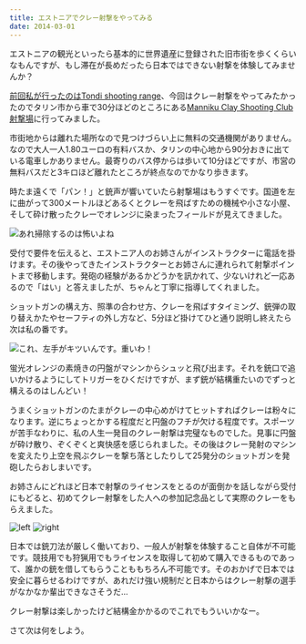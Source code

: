 ```yaml
---
title: エストニアでクレー射撃をやってみる
date: 2014-03-01
---
```


エストニアの観光といったら基本的に世界遺産に登録された旧市街を歩くくらいなもんですが、もし滞在が長めだったら日本ではできない射撃を体験してみませんか？

[前回私が行ったのはTondi shooting range](/post/76769926024)、今回はクレー射撃をやってみたかったのでタリン市から車で30分ほどのところにある[Manniku Clay Shooting Club射撃場](http://www.tiir.ee/#!home/c142q)に行ってみました。

市街地からは離れた場所なので見つけづらい上に無料の交通機関がありません。なので大人一人1.80ユーロの有料バスか、タリンの中心地から90分おきに出ている電車しかありません。最寄りのバス停からは歩いて10分ほどですが、市営の無料バスだと3キロほど離れたところが終点なのでかなり歩きます。

時たま遠くで「パン！」と銃声が響いていたら射撃場はもうすぐです。国道を左に曲がって300メートルほどあるくとクレーを飛ばすための機械や小さな小屋、そして砕け散ったクレーでオレンジに染まったフィールドが見えてきました。

![](https://photos.xar.sh/12835613654_201749a4b4_b_d.jpg "あれ掃除するのは怖いよね")

受付で要件を伝えると、エストニア人のお姉さんがインストラクターに電話を掛けます。その後やってきたインストラクターとお姉さんに連れられて射撃ポイントまで移動します。発砲の経験があるかどうかを訊かれて、少ないけれど一応あるので「はい」と答えましたが、ちゃんと丁寧に指導してくれました。

ショットガンの構え方、照準の合わせ方、クレーを飛ばすタイミング、銃弾の取り替えかたやセーフティの外し方など、5分ほど掛けてひと通り説明し終えたら次は私の番です。

![](https://31.media.tumblr.com/9fd311481848d29ff4d2667267578b1a/tumblr_inline_n1pobjundq1rxjmzd.jpg "これ、左手がキツいんです。重いわ！")

蛍光オレンジの素焼きの円盤がマシンからシュッと飛び出ます。それを銃口で追いかけるようにしてトリガーをひくだけですが、まず銃が結構重たいのでずっと構えるのはしんどい！

うまくショットガンのたまがクレーの中心めがけてヒットすればクレーは粉々になります。逆にちょっとかする程度だと円盤のフチが欠ける程度です。スポーツが苦手なわりに、私の人生一発目のクレー射撃は完璧なものでした。見事に円盤が砕け散り、ぞくぞくと爽快感を感じられました。その後はクレー発射のマシンを変えたり上空を飛ぶクレーを撃ち落としたりして25発分のショットガンを発砲したらおしまいです。

お姉さんにどれほど日本で射撃のライセンスをとるのが面倒かを話しながら受付にもどると、初めてクレー射撃をした人への参加記念品として実際のクレーをもらえました。


![left](https://photos.xar.sh/12835707535_538757c0a1_b_d.jpg "手触りはサラサラしてる")
![right](https://photos.xar.sh/12835707235_5b77655e52_b_d.jpg "裏にはエストニア語でなにか書いてある")


日本では銃刀法が厳しく働いており、一般人が射撃を体験すること自体が不可能です。競技用でも狩猟用でもライセンスを取得して初めて購入できるものであって、誰かの銃を借してもらうことももちろん不可能です。そのおかげで日本では安全に暮らせるわけですが、あれだけ強い規制だと日本からはクレー射撃の選手がなかなか輩出できなさそうだ…

クレー射撃は楽しかったけど結構金かかるのでこれでもういいかなー。

さて次は何をしよう。
